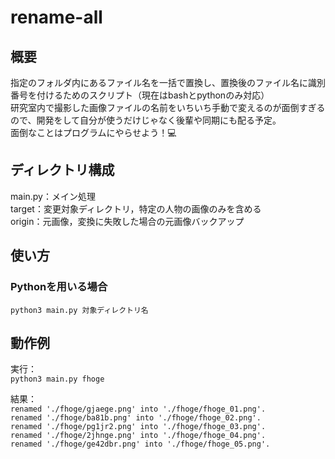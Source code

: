 # rename-all
## 概要
指定のフォルダ内にあるファイル名を一括で置換し、置換後のファイル名に識別番号を付けるためのスクリプト（現在はbashとpythonのみ対応）  
研究室内で撮影した画像ファイルの名前をいちいち手動で変えるのが面倒すぎるので、開発をして自分が使うだけじゃなく後輩や同期にも配る予定。  
面倒なことはプログラムにやらせよう！💻

## ディレクトリ構成
main.py：メイン処理   
target：変更対象ディレクトリ，特定の人物の画像のみを含める    
origin：元画像，変換に失敗した場合の元画像バックアップ

## 使い方
### Pythonを用いる場合
`python3 main.py 対象ディレクトリ名`

## 動作例
実行：  
`python3 main.py fhoge`

結果：  
`renamed './fhoge/gjaege.png' into './fhoge/fhoge_01.png'.`  
`renamed './fhoge/ba81b.png' into './fhoge/fhoge_02.png'.`  
`renamed './fhoge/pg1jr2.png' into './fhoge/fhoge_03.png'.`  
`renamed './fhoge/2jhnge.png' into './fhoge/fhoge_04.png'.`  
`renamed './fhoge/ge42dbr.png' into './fhoge/fhoge_05.png'.`
